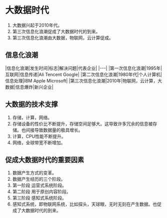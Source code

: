 # 大数据时代

1. 大数据兴起于2010年代。
2. 第三次信息化浪潮促成了大数据时代的到来。
3. 第三次信息化浪潮由大数据，物联网，云计算促成。

## 信息化浪潮

|信息化浪潮|发生时间|标志|解决问题|代表企业|
|---|
|第一次信息化浪潮|1995年|互联网|信息传递|Ali Tencent Google|
|第二次信息化浪潮|1980年代|个人计算机|信息处理|IBM Apple Microsoft|
|第三次信息化浪潮|2010年|物联网，云计算，大数据|信息爆炸|新兴企业|

## 大数据的技术支撑

1. 存储，计算，网络。
2. 存储设备的性价比不断提升，存储空间足够大。这导致许多冗余的信息被存储。也间接导致数据量的极具增长。
3. 计算，CPU性能不断提升。
4. 网络，全球带宽不断增加。

## 促成大数据时代的重要因素

1. 数据产生方式的变革。
2. 数据产生经历的三个阶段。
3. 第一阶段 运营式系统阶段。
4. 第二阶段 用于原创内容阶段。
5. 第三阶段 感知式系统阶段。
6. 感知式系统，即物联网系统，比如探头，天球眼，无时无刻在产生数据。也促成了大数据时代的到来。
